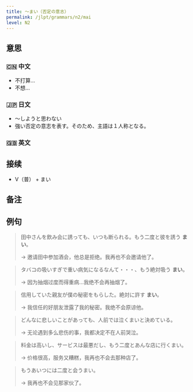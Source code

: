 ```yaml
---
title: 〜まい（否定の意志）
permalink: /jlpt/grammars/n2/mai
level: N2
---
```


## 意思

### 🇨🇳 中文

- 不打算…
- 不想…

### 🇯🇵 日文

- ～しようと思わない
- 強い否定の意志を表す。そのため、主語は１人称となる。

### 🇬🇧 英文


## 接续

- V（普） + まい

## 备注


## 例句

> 田中さんを飲み会に誘っても、いつも断られる。もう二度と彼を誘う **まい**。
>
> → 邀请田中参加酒会，他总是拒绝。我再也不会邀请他了。

> タバコの吸いすぎで重い病気になるなんて・・・、もう絶対吸う **まい**。
>
> → 因为抽烟过度而得重病...我绝不会再抽烟了。

> 信用していた親友が僕の秘密をもらした。絶対に許す **まい**。
>
> → 我信任的好朋友泄露了我的秘密。我绝不会原谅他。

> どんなに悲しいことがあっても、人前では泣くまいと決めている。
>
> → 无论遇到多么悲伤的事，我都决定不在人前哭泣。

> 料金は高いし、サービスは最悪だし、もう二度とあんな店に行くまい。
>
> → 价格很高，服务又糟糕，我再也不会去那种店了。

> もうあいつには二度と会うまい。
>
> → 我再也不会见那家伙了。

